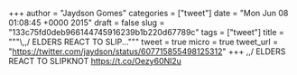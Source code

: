 
+++
author = "Jaydson Gomes"
categories = ["tweet"]
date = "Mon Jun 08 01:08:45 +0000 2015"
draft = false
slug = "133c75fd0deb966144745916239b1b220d67789c"
tags = ["tweet"]
title = """&#92;,,/ ELDERS REACT TO SLIP..."""
tweet = true
micro = true
tweet_url = "https://twitter.com/jaydson/status/607715855498125312"
+++
\,,/ ELDERS REACT TO SLIPKNOT https://t.co/Oezy60Nl2u
